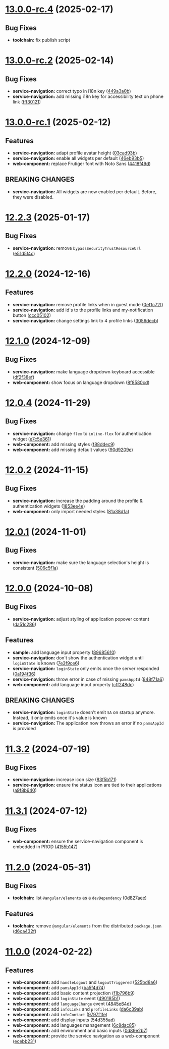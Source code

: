 # [13.0.0-rc.4](https://github.com/oblique-bit/oblique/compare/13.0.0-rc.1...13.0.0-rc.4) (2025-02-17)

## Bug Fixes

- **toolchain:** fix publish script

# [13.0.0-rc.2](https://github.com/oblique-bit/oblique/compare/13.0.0-rc.1...13.0.0-rc.2) (2025-02-14)

## Bug Fixes

- **service-navigation:** correct typo in i18n key ([449a3a0b](https://github.com/oblique-bit/oblique/commit/449a3a0bf85ec679fe0e9072797ef1d5cdebbf6a))
- **service-navigation:** add missing i18n key for accessibility text on phone link ([fff30121](https://github.com/oblique-bit/oblique/commit/fff301210864e5f44efa95057ff8d8c662f0cc5d))

# [13.0.0-rc.1](https://github.com/oblique-bit/oblique/compare/12.2.3...13.0.0-rc.1) (2025-02-12)

## Features

- **service-navigation:** adapt profile avatar height ([03cad93b](https://github.com/oblique-bit/oblique/commit/03cad93b331730a314c1f61bc386065f640365e4))
- **service-navigation:** enable all widgets per default ([46eb93b5](https://github.com/oblique-bit/oblique/commit/46eb93b58926a773325a6233d6fa9f9b665ca051))
- **web-component:** replace Frutiger font with Noto Sans ([4418f49d](https://github.com/oblique-bit/oblique/commit/4418f49d688e54e42f0f61503095bc18f6094cd3))

## BREAKING CHANGES

- **service-navigation:** All widgets are now enabled per default. Before, they were disabled.

# [12.2.3](https://github.com/oblique-bit/oblique/compare/12.2.2...12.2.3) (2025-01-17)

## Bug Fixes

- **service-navigation:** remove `bypassSecurityTrustResourceUrl` ([e51d5f4c](https://github.com/oblique-bit/oblique/commit/e51d5f4c2ca96cc6458797eb86230be262ca72e6))

# [12.2.0](https://github.com/oblique-bit/oblique/compare/12.1.0...12.2.0) (2024-12-16)

## Features

- **service-navigation:** remove profile links when in guest mode ([0ef1c72f](https://github.com/oblique-bit/oblique/commit/0ef1c72fa001b880b151f60ebb494a79a3a07dcb))
- **service-navigation:** add id's to the profile links and my-notification button ([ccc05102](https://github.com/oblique-bit/oblique/commit/ccc05102206bcb33e6e99c7ae06775a11a9eb0be))
- **service-navigation:** change settings link to 4 profile links ([3056decb](https://github.com/oblique-bit/oblique/commit/3056decb54e99b8e36a24dfd9ade2cf52c6ef5ca))

# [12.1.0](https://github.com/oblique-bit/oblique/compare/12.0.4...12.1.0) (2024-12-09)

## Bug Fixes

- **service-navigation:** make language dropdown keyboard accessible ([df2f38ef](https://github.com/oblique-bit/oblique/commit/df2f38efbf0d75396758cecd999ab919ae8b3cab))
- **web-component:** show focus on language dropdown ([8f8580cd](https://github.com/oblique-bit/oblique/commit/8f8580cdb0afd7f5f356a8468a9c027cb05a06b6))

# [12.0.4](https://github.com/oblique-bit/oblique/compare/12.0.3...12.0.4) (2024-11-29)

## Bug Fixes

- **service-navigation:** change `flex` to `inline-flex` for authentication widget ([e7c5e361](https://github.com/oblique-bit/oblique/commit/e7c5e361b077a756d17145459838e213d1ac5685))
- **web-component:** add missing styles ([f88ddec9](https://github.com/oblique-bit/oblique/commit/f88ddec90198727b6dfefe7b1cb079a93d7ca3d1))
- **web-component:** add missing default values ([90d9209e](https://github.com/oblique-bit/oblique/commit/90d9209ee6de9b0aa1dc444eb17ec512572d7138))

# [12.0.2](https://github.com/oblique-bit/oblique/compare/12.0.1...12.0.2) (2024-11-15)

## Bug Fixes

- **service-navigation:** increase the padding around the profile & authentication widgets ([1853ee4e](https://github.com/oblique-bit/oblique/commit/1853ee4e279688567e1936f60f261af2a7665abc))
- **web-component:** only import needed styles ([81a38d1a](https://github.com/oblique-bit/oblique/commit/81a38d1a9291eab822e7a13a31d88ef16003b731))

# [12.0.1](https://github.com/oblique-bit/oblique/compare/12.0.0...12.0.1) (2024-11-01)

## Bug Fixes

- **service-navigation:** make sure the language selection's height is consistent ([506c5f1a](https://github.com/oblique-bit/oblique/commit/506c5f1a7a4c7743867e9d3dcd22cb0c77f2ee5d))

# [12.0.0](https://github.com/oblique-bit/oblique/compare/11.3.4...12.0.0) (2024-10-08)

## Bug Fixes

- **service-navigation:** adjust styling of application popover content ([da51c286](https://github.com/oblique-bit/oblique/commit/da51c28613575d613abd3dc83519392d3e6aab22))

## Features

- **sample:** add language input property ([89685610](https://github.com/oblique-bit/oblique/commit/89685610d338caf5ff7b42313d2059617bd5387e))
- **service-navigation:** don't show the authentication widget until `loginState` is known ([7e3f9ce6](https://github.com/oblique-bit/oblique/commit/7e3f9ce606e511e0a101f7c6f7a9362e9f54fdaa))
- **service-navigation:** `loginState` only emits once the server responded ([0a194f36](https://github.com/oblique-bit/oblique/commit/0a194f36694d0f6ac744676bb2f9370842193ac0))
- **service-navigation:** throw error in case of missing `pamsAppId` ([848f71a6](https://github.com/oblique-bit/oblique/commit/848f71a6eb4cf2d961aaaf110167e9b97f8d8d2f))
- **web-component:** add language input property ([cff248dc](https://github.com/oblique-bit/oblique/commit/cff248dc11e5019ba188ca0a42178ba4540e53da))

## BREAKING CHANGES

- **service-navigation:** `loginState` doesn't emit `SA` on startup anymore. Instead, it only emits once it's value is known
- **service-navigation:** The application now throws an error if no `pamsAppId` is provided

# [11.3.2](https://github.com/oblique-bit/oblique/compare/11.3.1...11.3.2) (2024-07-19)

## Bug Fixes

- **service-navigation:** increase icon size ([83f5b171](https://github.com/oblique-bit/oblique/commit/83f5b171b3dfecda14873a090bbe5e1b718444ff))
- **service-navigation:** ensure the status icon are tied to their applications ([a9f8b640](https://github.com/oblique-bit/oblique/commit/a9f8b64071f578adab52c2c0b75ad3d430c755e1))

# [11.3.1](https://github.com/oblique-bit/oblique/compare/11.3.0...11.3.1) (2024-07-12)

## Bug Fixes

- **web-component:** ensure the service-navigation component is embedded in PROD ([4155b147](https://github.com/oblique-bit/oblique/commit/4155b147e2d19f71e197c08249de58f1559d0d39))

# [11.2.0](https://github.com/oblique-bit/oblique/compare/11.1.3...11.2.0) (2024-05-31)

## Bug Fixes

- **toolchain:** list `@angular/elements` as a `devDependency` ([0d827aee](https://github.com/oblique-bit/oblique/commit/0d827aeeea8b8418acafec141f9b3b98871b871a))

## Features

- **toolchain:** remove `@angular/elements` from the distributed `package.json` ([d6ca432f](https://github.com/oblique-bit/oblique/commit/d6ca432f1453ef0d520cda6903fd0c3feac55ad3))

# [11.0.0](https://github.com/oblique-bit/oblique/compare/10.3.1...11.0.0) (2024-02-22)

## Features

- **web-component:** add `handleLogout` and `logoutTriggered` ([525bd8a6](https://github.com/oblique-bit/oblique/commit/525bd8a6fe9f4257aa88ad4a29387c855525d788))
- **web-component:** add `pamsAppId` ([ba5f4d74](https://github.com/oblique-bit/oblique/commit/ba5f4d7423855ff4f78fe2cf790ec12c3af72a8c))
- **web-component:** add basic content projection ([f1b796b9](https://github.com/oblique-bit/oblique/commit/f1b796b95338bbe3e515d39252f449c1edab9e14))
- **web-component:** add `loginState` event ([490185b1](https://github.com/oblique-bit/oblique/commit/490185b125a8120fa2a0a068fbc55d1530a616dc))
- **web-component:** add `languageChange` event ([4845e64d](https://github.com/oblique-bit/oblique/commit/4845e64d16220a770895f917e7a5c4bf716a6f7c))
- **web-component:** add `infoLinks` and `profileLinks` ([da6c39ab](https://github.com/oblique-bit/oblique/commit/da6c39ab9091587417e52d4d2cc47ffc1bc16bbc))
- **web-component:** add `infoContact` ([9797f1fe](https://github.com/oblique-bit/oblique/commit/9797f1feebdd560ca421f362af05ee0fe3328d6a))
- **web-component:** add display inputs ([54d355ad](https://github.com/oblique-bit/oblique/commit/54d355adc50e7b96dd0e48f1a7cade7780321e96))
- **web-component:** add languages management ([6c8dac85](https://github.com/oblique-bit/oblique/commit/6c8dac8510ea246114f1629763cc40f70fd13f0a))
- **web-component:** add environment and basic inputs ([0d89e2b7](https://github.com/oblique-bit/oblique/commit/0d89e2b7bfe425395e5e7026805e3033a3ba587c))
- **web-component:** provide the service navigation as a web-component ([ecebb231](https://github.com/oblique-bit/oblique/commit/ecebb231e1be084eaba484432af18f7da2f96d5c))
